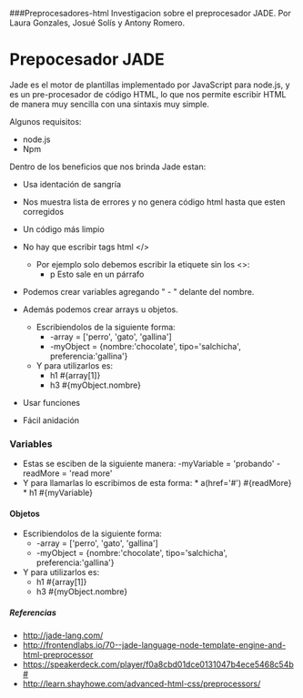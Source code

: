 ###Preprocesadores-html
Investigacion sobre el preprocesador JADE. Por Laura Gonzales, Josué Solís y Antony Romero.
# Prepocesador JADE

Jade es el motor de plantillas implementado por JavaScript para node.js, y es un pre-procesador de código HTML, lo que nos permite escribir HTML de manera muy sencilla con una sintaxis muy simple.

Algunos requisitos:
*   node.js
*   Npm

Dentro de los beneficios que nos brinda Jade estan:
* Usa identación de sangría
* Nos muestra lista de errores y no genera código html hasta que esten corregidos
* Un código más limpio
* No hay que escribir tags html  </>
    * Por ejemplo solo debemos escribir la etiquete sin los <>: 
        * p Esto sale en un párrafo 

* Podemos crear variables agregando " - " delante del nombre.
* Además podemos crear arrays u objetos.
    * Escribiendolos de la siguiente forma:
        *   -array = ['perro', 'gato', 'gallina']
        *   -myObject = {nombre:'chocolate', tipo='salchicha', preferencia:'gallina'}
    * Y para utilizarlos es:
        * h1 #{array[1]}
        * h3 #{myObject.nombre}
        
* Usar funciones
* Fácil anidación

### Variables
*   Estas se esciben de la siguiente manera:
           -myVariable = 'probando'
           -readMore = 'read more'
* Y para llamarlas lo escribimos de esta forma:
        * a(href='#') #{readMore}
        * h1 #{myVariable}

#### Objetos
* Escribiendolos de la siguiente forma:
    * -array = ['perro', 'gato', 'gallina']
    *  -myObject = {nombre:'chocolate', tipo='salchicha', preferencia:'gallina'}
* Y para utilizarlos es:
    * h1 #{array[1]}
    * h3 #{myObject.nombre}


##### Referencias
* http://jade-lang.com/
* http://frontendlabs.io/70--jade-language-node-template-engine-and-html-preprocessor
* https://speakerdeck.com/player/f0a8cbd01dce0131047b4ece5468c54b#
* http://learn.shayhowe.com/advanced-html-css/preprocessors/

